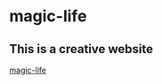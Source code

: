 # magic-life
<h2>This is a creative website</h2>
<a href="https://magic-life05.netlify.app">magic-life</a>
